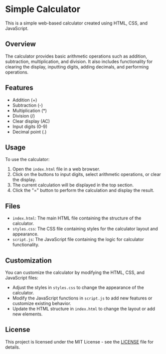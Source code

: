 # Simple Calculator

This is a simple web-based calculator created using HTML, CSS, and JavaScript.

## Overview

The calculator provides basic arithmetic operations such as addition, subtraction, multiplication, and division. It also includes functionality for clearing the display, inputting digits, adding decimals, and performing operations.

## Features

- Addition (+)
- Subtraction (-)
- Multiplication (*)
- Division (/)
- Clear display (AC)
- Input digits (0-9)
- Decimal point (.)

## Usage

To use the calculator:

1. Open the `index.html` file in a web browser.
2. Click on the buttons to input digits, select arithmetic operations, or clear the display.
3. The current calculation will be displayed in the top section.
4. Click the "=" button to perform the calculation and display the result.

## Files

- `index.html`: The main HTML file containing the structure of the calculator.
- `styles.css`: The CSS file containing styles for the calculator layout and appearance.
- `script.js`: The JavaScript file containing the logic for calculator functionality.

## Customization

You can customize the calculator by modifying the HTML, CSS, and JavaScript files:

- Adjust the styles in `styles.css` to change the appearance of the calculator.
- Modify the JavaScript functions in `script.js` to add new features or customize existing behavior.
- Update the HTML structure in `index.html` to change the layout or add new elements.

## License

This project is licensed under the MIT License - see the [LICENSE](LICENSE) file for details.
